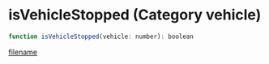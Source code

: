 # isVehicleStopped (Category vehicle)

```js
function isVehicleStopped(vehicle: number): boolean
```

[filename](isVehicleStopped_m.md ':include')